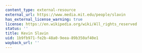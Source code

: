 ```yaml
---
content_type: external-resource
external_url: https://www.media.mit.edu/people/slavin
has_external_license_warning: true
license: https://en.wikipedia.org/wiki/All_rights_reserved
status: ''
title: Kevin Slavin
uid: 1b9fb971-fe2b-48a0-9eea-89b350af40e1
wayback_url: ''
---
```


